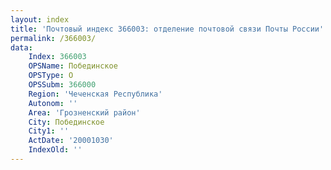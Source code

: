 ```yaml
---
layout: index
title: 'Почтовый индекс 366003: отделение почтовой связи Почты России'
permalink: /366003/
data:
    Index: 366003
    OPSName: Побединское
    OPSType: О
    OPSSubm: 366000
    Region: 'Чеченская Республика'
    Autonom: ''
    Area: 'Грозненский район'
    City: Побединское
    City1: ''
    ActDate: '20001030'
    IndexOld: ''
---
```

